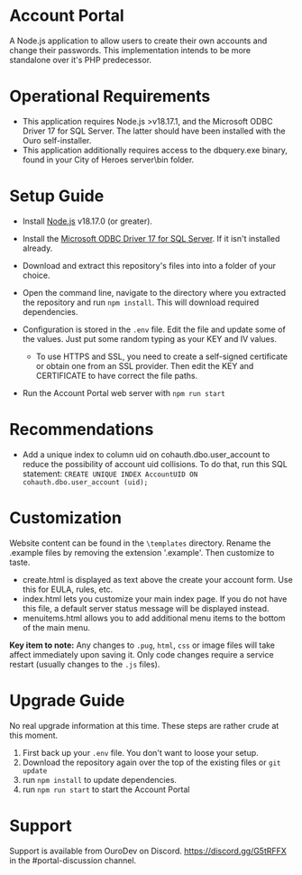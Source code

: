 # Account Portal

A Node.js application to allow users to create their own accounts and change their passwords.
This implementation intends to be more standalone over it's PHP predecessor.

# Operational Requirements

* This application requires Node.js >v18.17.1, and the Microsoft ODBC Driver 17 for SQL Server. The latter should have been installed with the Ouro self-installer.
* This application additionally requires access to the dbquery.exe binary, found in your City of Heroes server\bin folder.

# Setup Guide

* Install [Node.js](https://nodejs.org/en/download/prebuilt-installer) v18.17.0 (or greater).

* Install the [Microsoft ODBC Driver 17 for SQL Server](https://go.microsoft.com/fwlink/?linkid=2266337). If it isn't installed already.

* Download and extract this repository's files into into a folder of your choice.

* Open the command line, navigate to the directory where you extracted the repository and run `npm install`. This will download required dependencies.

* Configuration is stored in the `.env` file. Edit the file and update some of the values. Just put some random typing as your KEY and IV values.
    * To use HTTPS and SSL, you need to create a self-signed certificate or obtain one from an SSL provider. Then edit the KEY and CERTIFICATE to have correct the file paths.

* Run the Account Portal web server with `npm run start`

# Recommendations

* Add a unique index to column uid on cohauth.dbo.user_account to reduce the possibility of account uid collisions. To do that, run this SQL statement: ```CREATE UNIQUE INDEX AccountUID ON cohauth.dbo.user_account (uid);```

# Customization

Website content can be found in the `\templates` directory. Rename the .example files by removing the extension '.example'. Then customize to taste.

* create.html is displayed as text above the create your account form. Use this for EULA, rules, etc.
* index.html lets you customize your main index page. If you do not have this file, a default server status message will be displayed instead.
* menuitems.html allows you to add additional menu items to the bottom of the main menu.

**Key item to note:** Any changes to `.pug`, `html`, `css` or image files will take affect immediately upon saving it. Only code changes require a service restart (usually changes to the `.js` files).

# Upgrade Guide

No real upgrade information at this time. These steps are rather crude at this moment.

1. First back up your `.env` file. You don't want to loose your setup.
2. Download the repository again over the top of the existing files or `git update`
3. run `npm install` to update dependencies.
4. run `npm run start` to start the Account Portal

# Support

Support is available from OuroDev on Discord. https://discord.gg/G5tRFFX in the #portal-discussion channel.
